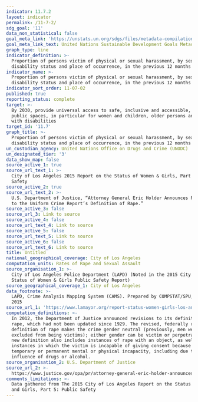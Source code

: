 ```yaml
---
indicator: 11.7.2
layout: indicator
permalink: /11-7-2/
sdg_goal: '11'
data_non_statistical: false
goal_meta_link: 'https://unstats.un.org/sdgs/files/metadata-compilation/Metadata-Goal-11.pdf'
goal_meta_link_text: United Nations Sustainable Development Goals Metadata (PDF 4.0 MB)
graph_type: line
indicator_definition: >-
  Proportion of persons victim of physical or sexual harassment, by sex, age,
  disability status and place of occurrence, in the previous 12 months
indicator_name: >-
  Proportion of persons victim of physical or sexual harassment, by sex, age,
  disability status and place of occurrence, in the previous 12 months
indicator_sort_order: 11-07-02
published: true
reporting_status: complete
target: >-
  By 2030, provide universal access to safe, inclusive and accessible, green and
  public spaces, in particular for women and children, older persons and persons
  with disabilities
target_id: '11.7'
graph_title: >-
  Proportion of persons victim of physical or sexual harassment, by sex, age,
  disability status and place of occurrence, in the previous 12 months
un_custodian_agency: United Nations Office on Drugs and Crime (UNODC)
un_designated_tier: '3'
data_show_map: false
source_active_1: true
source_url_text_1: >-
  City of Los Angeles 2015 Report on the Status of Women & Girls, Part 5: Public
  Safety
source_active_2: true
source_url_text_2: >-
  U.S. Department of Justice, “Attorney General Eric Holder Announces Revisions
  to the Uniform Crime Report’s Definition of Rape.”
source_active_3: false
source_url_3: Link to source
source_active_4: false
source_url_text_4: Link to source
source_active_5: false
source_url_text_5: Link to source
source_active_6: false
source_url_text_6: Link to source
title: Untitled
national_geographical_coverage: City of Los Angeles
computation_units: Rates of Rape and Sexual Assault
source_organisation_1: >-
  City of Los Angeles Police Department (LAPD) (Noted in the 2015 City of LA
  Status of Women & Girls Public Safety Report)
source_geographical_coverage_1: City of Los Angeles
data_footnote: >-
  LAPD, Crime Analysis Mapping System (CAMS). Prepared by COMPSTAT/SPU, Aug. 19,
  2015
source_url_1: 'https://www.lamayor.org/report-status-women-girls-los-angeles'
computation_definitions: >-
  In 2012, the Department of Justice announced revisions to its definition of
  rape, which had not been updated since 1929. The revised, federally recognized
  definition of rape makes the crime gender neutral (previously, men were
  excluded from being victims); either gender can be victim or perpetrator. The
  new definition also includes instances of rape with an object, as well as
  instances in which the victim is incapable of giving consent because of
  temporary or permanent mental or physical incapacity, including due to the
  influence of drugs or alcohol.
source_organisation_2: U.S. Department of Justice
source_url_2: >-
  https://www.justice.gov/opa/pr/attorney-general-eric-holder-announces-revisions-uniform-crime-report-s-definition-rape
comments_limitations: >-
  Data gathered from The 2015 City of Los Angeles Report on the Status of Women
  and Girls, Part 5: Public Safety
---
```


